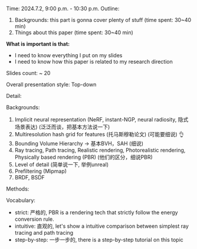 Time: 2024.7.2, 9:00 p.m. - 10:30 p.m.
Outline:

1. Backgrounds: this part is gonna cover plenty of stuff (time spent: 30~40 min)
2. Things about this paper (time spent: 30~40 min)

**What is important is that:**

* I need to know everything I put on my slides
* I need to know how this paper is related to my research direction

Slides count: ~ 20

Overall presentation style: Top-down

Detail:

Backgrounds:
1. Implicit neural representation (NeRF, instant-NGP, neural radiosity, 隐式场景表达) (泛泛而谈，把基本方法说一下)
2. Multiresolution hash grid for features (托马斯穆勒论文) (可能要细说) 👌
3. Bounding Volume Hierarchy -> 基本BVH，SAH (细说)
4. Ray tracing, Path tracing, Realistic rendering, Photorealistic rendering, Physically based rendering (PBR) (他们的区分，细说PBR)
5. Level of detail (简单说一下, 举例unreal)
6. Prefiltering (Mipmap)
7. BRDF, BSDF


Methods:



Vocabulary:
* strict: 严格的, PBR is a rendering tech that strictly follow the energy conversion rule.
* intuitive: 直观的, let's show a intuitive comparison between simplest ray tracing and path tracing
* step-by-step: 一步一步的, there is a step-by-step tutorial on this topic